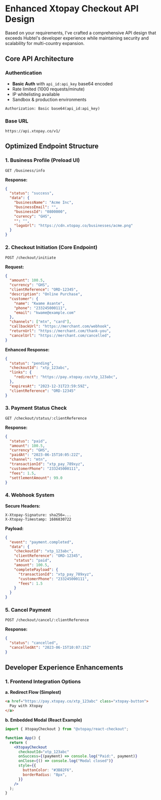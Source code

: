 # Enhanced Xtopay Checkout API Design

Based on your requirements, I've crafted a comprehensive API design that exceeds Hubtel's developer experience while maintaining security and scalability for multi-country expansion.

## Core API Architecture

### Authentication

- **Basic Auth** with `api_id:api_key` base64 encoded
- Rate limited (1000 requests/minute)
- IP whitelisting available
- Sandbox & production environments

```
Authorization: Basic base64(api_id:api_key)
```

### Base URL

```
https://api.xtopay.co/v1/
```

## Optimized Endpoint Structure

### 1. Business Profile (Preload UI)

```
GET /business/info
```

**Response:**

```json
{
  "status": "success",
  "data": {
    "businessName": "Acme Inc",
    "businessEmail": "",
    "businessId": "0800000",
    "curency": "GHS",
    "": "",
    "logoUrl": "https://cdn.xtopay.co/businesses/acme.png"
  }
}
```

### 2. Checkout Initiation (Core Endpoint)

```
POST /checkout/initiate
```

**Request:**

```json
{
  "amount": 100.5,
  "currency": "GHS",
  "clientReference": "ORD-12345",
  "description": "Online Purchase",
  "customer": {
    "name": "Kwame Asante",
    "phone": "233245000111",
    "email": "kwame@example.com"
  },
  "channels": ["mtn", "card"],
  "callbackUrl": "https://merchant.com/webhook",
  "returnUrl": "https://merchant.com/thank-you",
  "cancelUrl": "https://merchant.com/cancelled",
}
```

**Enhanced Response:**

```json
{
  "status": "pending",
  "checkoutId": "xtp_123abc",
  "links": {
    "redirect": "https://pay.xtopay.co/xtp_123abc",
  },
  "expiresAt": "2023-12-31T23:59:59Z",
  "clientReference": "ORD-12345"
}
```

### 3. Payment Status Check

```
GET /checkout/status/:clientReference
```

**Response:**

```json
{
  "status": "paid",
  "amount": 100.5,
  "currency": "GHS",
  "paidAt": "2023-06-15T10:05:22Z",
  "channel": "mtn",
  "transactionId": "xtp_pay_789xyz",
  "customerPhone": "233245000111",
  "fees": 1.5,
  "settlementAmount": 99.0
}
```

### 4. Webhook System

**Secure Headers:**

```
X-Xtopay-Signature: sha256=...
X-Xtopay-Timestamp: 1686830722
```

**Payload:**

```json
{
  "event": "payment.completed",
  "data": {
    "checkoutId": "xtp_123abc",
    "clientReference": "ORD-12345",
    "status": "paid",
    "amount": 100.5,
    "completePayload": {
      "transactionId": "xtp_pay_789xyz",
      "customerPhone": "233245000111",
      "fees": 1.5
    }
  }
}
```

### 5. Cancel Payment

```
POST /checkout/cancel/:clientReference
```

**Response:**

```json
{
  "status": "cancelled",
  "cancelledAt": "2023-06-15T10:07:15Z"
}
```

## Developer Experience Enhancements

### 1. Frontend Integration Options

**a. Redirect Flow (Simplest)**

```html
<a href="https://pay.xtopay.co/xtp_123abc" class="xtopay-button">
  Pay with Xtopay
</a>
```

**b. Embedded Modal (React Example)**

```jsx
import { XtopayCheckout } from "@xtopay/react-checkout";

function App() {
  return (
    <XtopayCheckout
      checkoutId="xtp_123abc"
      onSuccess={(payment) => console.log("Paid:", payment)}
      onClose={() => console.log("Modal closed")}
      style={{
        buttonColor: "#3B82F6",
        borderRadius: "8px",
      }}
    />
  );
}
```

